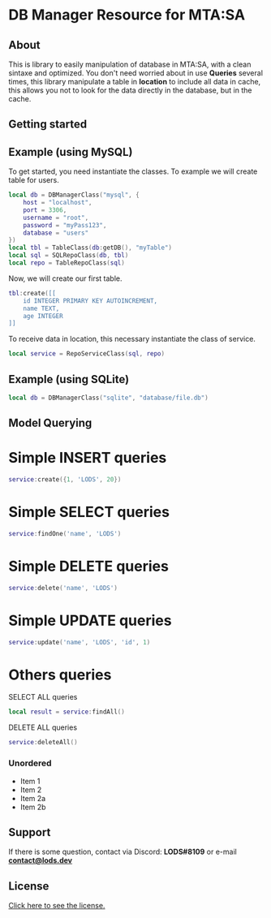 # DB Manager Resource for MTA:SA

## About

This is library to easily manipulation of database in MTA:SA, with a clean sintaxe and optimized. You don't need worried about in use **Queries** several times, this library manipulate a table in **location** to include all data in cache, this allows you not to look for the data directly in the database, but in the cache.

## Getting started
## Example (using MySQL)

To get started, you need instantiate the classes. To example we will create table for users.

```lua
local db = DBManagerClass("mysql", {
    host = "localhost",
    port = 3306,
    username = "root",
    password = "myPass123",
    database = "users"
})
local tbl = TableClass(db:getDB(), "myTable")
local sql = SQLRepoClass(db, tbl)
local repo = TableRepoClass(sql)
```

Now, we will create our first table.

```lua
tbl:create([[
    id INTEGER PRIMARY KEY AUTOINCREMENT,
    name TEXT,
    age INTEGER
]]
```

To receive data in location, this necessary instantiate the class of service.

```lua
local service = RepoServiceClass(sql, repo)
```

## Example (using SQLite)

```lua
local db = DBManagerClass("sqlite", "database/file.db")
```

## Model Querying

# Simple INSERT queries

```lua
service:create({1, 'LODS', 20})
```

# Simple SELECT queries
```lua
service:findOne('name', 'LODS')
```

# Simple DELETE queries
```lua
service:delete('name', 'LODS')
```

# Simple UPDATE queries
```lua
service:update('name', 'LODS', 'id', 1)
```

# Others queries
SELECT ALL queries
```lua
local result = service:findAll()
```

DELETE ALL queries
```lua
service:deleteAll()
```


### Unordered

* Item 1
* Item 2
* Item 2a
* Item 2b



## Support

If there is some question, contact via Discord: **LODS#8109** or e-mail **contact@lods.dev**

## License

[Click here to see the license.](https://github.com/lodsdev/database-management/blob/main/MIT-LICENSE.txt)

